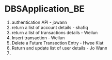 # DBSApplication_BE
1. authentication API - jowann
2. return a list of account details - shafiq
3. return a list of transactions details - Weilun
4. Insert transaction - Weilun
5. Delete a Future Transection Entry - Hwee Kiat
6. Return and update list of user details - Jo Wann
7.
